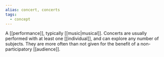 ```yaml
---
alias: concert, concerts
tags:
  - concept
---
```

A [[performance]], typically [[music|musical]]. Concerts are usually performed with at least one [[individual]], and can explore any number of subjects. They are more often than not given for the benefit of a non-participatory [[audience]].